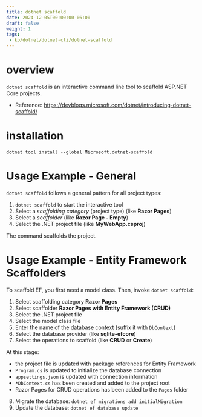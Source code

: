 ```yaml
---
title: dotnet scaffold
date: 2024-12-05T00:00:00-06:00
draft: false
weight: 1
tags:
 - kb/dotnet/dotnet-cli/dotnet-scaffold
---
```


# overview
`dotnet scaffold` is an interactive command line tool to scaffold ASP.NET Core projects.

- Reference: https://devblogs.microsoft.com/dotnet/introducing-dotnet-scaffold/

# installation
`dotnet tool install --global Microsoft.dotnet-scaffold`

# Usage Example - General
`dotnet scaffold` follows a general pattern for all project types:

1. `dotnet scaffold` to start the interactive tool
2. Select a *scaffolding category* (project type) (like **Razor Pages**)
3. Select a *scaffolder* (like **Razor Page - Empty**)
4. Select the .NET project file (like **MyWebApp.csproj**)

The command scaffolds the project.

# Usage Example - Entity Framework Scaffolders
To scaffold EF, you first need a model class. Then, invoke `dotnet scaffold`:
1. Select scaffolding category **Razor Pages**
2. Select scaffolder **Razor Pages with Entity Framework (CRUD)** 
3. Select the .NET project file
4. Select the model class file
5. Enter the name of the database context (suffix it with `DbContext`)
6. Select the database provider (like **sqlite-efcore**)
7. Select the operations to scaffold (like **CRUD** or **Create**)

At this stage:
- the project file is updated with package references for Entity Framework
- `Program.cs` is updated to initialize the database connection
- `appsettings.json` is updated with connection information
- `*DbContext.cs` has been created and added to the project root
- Razor Pages for CRUD operations has been added to the `Pages` folder

8. Migrate the database: `dotnet ef migrations add initialMigration`
9. Update the database: `dotnet ef database update`